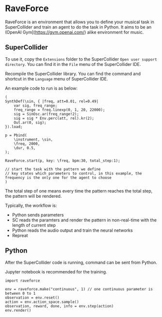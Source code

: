 # RaveForce
RaveForce is an environment that allows you to define your musical task in SuperCollider and train an agent to do the task in Python. It aims to be an (OpenAI Gym](https://gym.openai.com/) alike environment for music.

## SuperCollider

To use it, copy the ```Extensions``` folder to the SuperCollider ```Open user support directory```. You can find it in the ```File``` menu of the SuperCollider IDE.

Recompile the SuperCollider library. You can find the command and shortcut in the ```Language``` menu of SuperCollider IDE.

An example code to run is as below:

```
(
SynthDef(\sin, { |freq, att=0.01, rel=0.49|
	var sig, freq_range;
	freq_range = freq.linexp(0, 1, 20, 22000);
	sig = SinOsc.ar(freq_range!2);
	sig = sig * Env.perc(att, rel).kr(2);
	Out.ar(0, sig);
}).load;

p = Pbind(
	\instrument, \sin,
	\freq, 2000,
	\dur, 0.5,
);

RaveForce.start(p, key: \freq, bpm:30, total_step:1);

// start the task with the pattern we define
// key states which parameters to control, in this example, the frequency is the only one for the agent to choose
)
```

The total step of one means every time the pattern reaches the total step, the pattern will be rendered.

Typically, the workflow is:

- Python sends parameters
- SC reads the paramters and render the pattern in non-real-time with the length of current step
- Python reads the audio output and train the neural networks
- Repreat

## Python

After the SuperCollider code is running, command can be sent from Python.

Jupyter notebook is recommended for the training.

```
import raveforce

env = raveforce.make("continuous", 1) // one continuous parameter is between 0 to 1
observation = env.reset()
action = env.action_space.sample()
observation, reward, done, info = env.step(action)
env.render()
```
